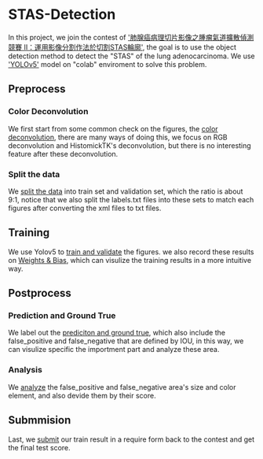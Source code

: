 # STAS-Detection
In this project, we join the contest of ['肺腺癌病理切片影像之腫瘤氣道擴散偵測競賽 II：運用影像分割作法於切割STAS輪廓'](https://tbrain.trendmicro.com.tw/Competitions/Details/22), the goal is to use the object detection method to detect the "STAS" of the lung adenocarcinoma. We use ['YOLOv5'](https://github.com/ultralytics/yolov5) model on "colab" enviroment to solve this problem.

## Preprocess
### Color Deconvolution
We first start from some common check on the figures, the [color deconvolution](./Color_Deconvolution_PS.ipynb), there are many ways of doing this, we focus on RGB deconvolution and HistomickTK's deconvolution, but there is no interesting feature after these deconvolution.

### Split the data
We [split the data](./Split_the_data_PS.ipynb) into train set and validation set, which the ratio is about 9:1, notice that we also split the labels.txt files into these sets to match each figures after converting the xml files to txt files.

## Training
We use Yolov5 to [train and validate](./YOLOv5_PS.ipynb) the figures. we also record these results on [Weights & Bias](https://wandb.ai/), which can visulize the training results in a more intuitive way.

## Postprocess
### Prediction and Ground True
We label out the [prediciton and ground true](./Prediction_and_Ground_true.ipynb), which also include the false_positive and false_negative that are defined by IOU, in this way, we can visulize specific the importment part and analyze these area.

### Analysis
We [analyze](./Analysis.ipynb) the false_positive and false_negative area's size and color element, and also devide them by their score.

## Submmision
Last, we [submit](./Submission.ipynb) our train result in a require form back to the contest and get the final test score.
